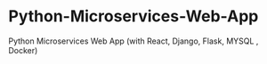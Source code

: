 # Python-Microservices-Web-App
Python Microservices Web App (with React, Django, Flask, MYSQL , Docker)
